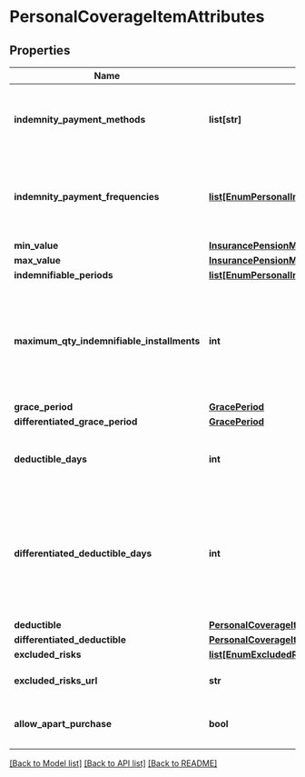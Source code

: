 # PersonalCoverageItemAttributes

## Properties
Name | Type | Description | Notes
------------ | ------------- | ------------- | -------------
**indemnity_payment_methods** | **list[str]** | Listagem da forma de pagamento da indenização para cada combinação de modalidade/cobertura do produto. | [optional] 
**indemnity_payment_frequencies** | [**list[EnumPersonalIndemnityPaymentFrequencyType]**](EnumPersonalIndemnityPaymentFrequencyType.md) | Listagem de tipos de frequência de pagamento de indenização para cada combinação de modalidade/cobertura do produto. | [optional] 
**min_value** | [**InsurancePensionMinValue**](InsurancePensionMinValue.md) |  | 
**max_value** | [**InsurancePensionMaxValue**](InsurancePensionMaxValue.md) |  | 
**indemnifiable_periods** | [**list[EnumPersonalIndemnifiablePeriodType]**](EnumPersonalIndemnifiablePeriodType.md) |  | [optional] 
**maximum_qty_indemnifiable_installments** | **int** | Caso o período indenizável seja relacionado a parcelas, listagem de número máximo de parcelas indenizáveis para cada combinação de modalidade/ cobertura do produto. | [optional] 
**grace_period** | [**GracePeriod**](GracePeriod.md) |  | 
**differentiated_grace_period** | [**GracePeriod**](GracePeriod.md) |  | [optional] 
**deductible_days** | **int** | Listagem de franquia em dias para cada combinação de modalidade/cobertura do produto. | [optional] 
**differentiated_deductible_days** | **int** | Detalhamento da franquia em dias diferentes para cada cobertura que exista alguma especificidade. Caso a seguradora não tenha essa diferenciação, não retornará nada no campo. | [optional] 
**deductible** | [**PersonalCoverageItemAttributesDeductible**](PersonalCoverageItemAttributesDeductible.md) |  | [optional] 
**differentiated_deductible** | [**PersonalCoverageItemAttributesDifferentiatedDeductible**](PersonalCoverageItemAttributesDifferentiatedDeductible.md) |  | [optional] 
**excluded_risks** | [**list[EnumExcludedRisks]**](EnumExcludedRisks.md) |  | [optional] 
**excluded_risks_url** | **str** | Campo aberto (possibilidade de incluir URL) | [optional] 
**allow_apart_purchase** | **bool** | Indicar se a cobertura pode ser contratada isoladamente ou não:   1. true   2. false  | [optional] 

[[Back to Model list]](../README.md#documentation-for-models) [[Back to API list]](../README.md#documentation-for-api-endpoints) [[Back to README]](../README.md)

